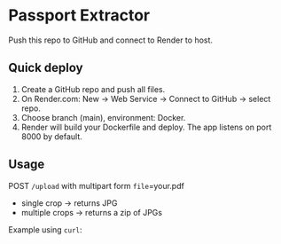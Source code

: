 # Passport Extractor


Push this repo to GitHub and connect to Render to host.


## Quick deploy
1. Create a GitHub repo and push all files.
2. On Render.com: New -> Web Service -> Connect to GitHub -> select repo.
3. Choose branch (main), environment: Docker.
4. Render will build your Dockerfile and deploy. The app listens on port 8000 by default.


## Usage
POST `/upload` with multipart form `file`=your.pdf
- single crop -> returns JPG
- multiple crops -> returns a zip of JPGs


Example using `curl`:
